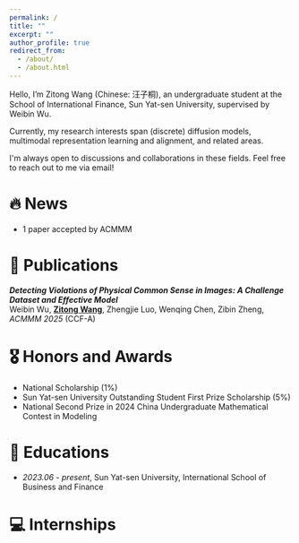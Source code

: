 ```yaml
---
permalink: /
title: ""
excerpt: ""
author_profile: true
redirect_from: 
  - /about/
  - /about.html
---
```

Hello, I’m Zitong Wang (Chinese: 汪子桐), an undergraduate student at the School of International Finance, Sun Yat-sen University, supervised by Weibin Wu. 

Currently, my research interests span (discrete) diffusion models, multimodal representation learning and alignment, and related areas.

I'm always open to discussions and collaborations in these fields. Feel free to reach out to me via email!


# 🔥 News
* 1 paper accepted by ACMMM


# 📝 Publications 
***Detecting Violations of Physical Common Sense in Images: A Challenge Dataset and Effective Model***   
  Weibin Wu, <u>**Zitong Wang**</u>, Zhengjie Luo, Wenqing Chen, Zibin Zheng, *ACMMM 2025* (CCF-A)

# 🎖 Honors and Awards
- National Scholarship (1%)
- Sun Yat-sen University Outstanding Student First Prize Scholarship (5%)
- National Second Prize in 2024 China Undergraduate Mathematical Contest in Modeling

# 📖 Educations
- *2023.06 - present*, Sun Yat-sen University, International School of Business and Finance

# 💻 Internships
